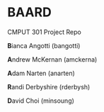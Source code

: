 # BAARD
CMPUT 301 Project Repo


**B**ianca Angotti (bangotti)

**A**ndrew McKernan (amckerna)

**A**dam Narten (anarten)

**R**andi Derbyshire (rderbysh)

**D**avid Choi (minsoung)
